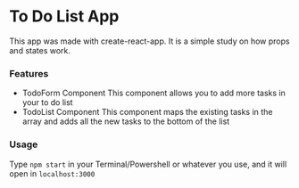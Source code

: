 # To Do List App

This app was made with create-react-app. It is a simple study on how props and states work.

### Features

- TodoForm Component
    This component allows you to add more tasks in your to do list
- TodoList Component
    This component maps the existing tasks in the array and adds all the new tasks to the bottom of the list

### Usage

Type `npm start` in your Terminal/Powershell or whatever you use, and it will open in `localhost:3000`

